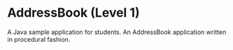 # AddressBook (Level 1)
A Java sample application for students. An AddressBook application written in procedural fashion.
